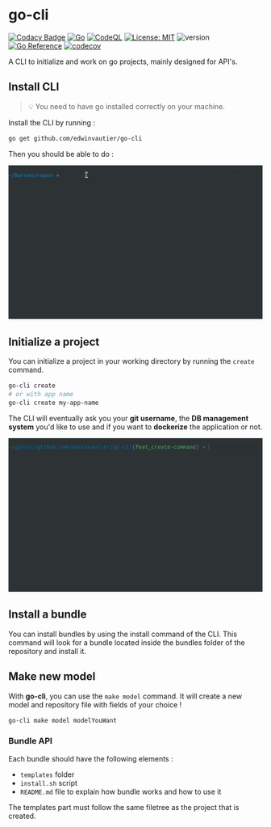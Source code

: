 # go-cli

[![Codacy Badge](https://api.codacy.com/project/badge/Grade/9a71350a5de64095a7f175170fc81137)](https://app.codacy.com/gh/edwinvautier/go-cli?utm_source=github.com&utm_medium=referral&utm_content=edwinvautier/go-cli&utm_campaign=Badge_Grade_Settings)
[![Go](https://github.com/edwinvautier/go-cli/actions/workflows/go.yml/badge.svg)](https://github.com/edwinvautier/go-cli/actions/workflows/go.yml)
[![CodeQL](https://github.com/edwinvautier/go-cli/actions/workflows/codeql-analysis.yml/badge.svg)](https://github.com/edwinvautier/go-cli/actions/workflows/codeql-analysis.yml)
[![License: MIT](https://img.shields.io/badge/License-MIT-yellow.svg)](https://opensource.org/licenses/MIT)
![version](https://img.shields.io/badge/version-0.0.6-red)
[![Go Reference](https://pkg.go.dev/badge/github.com/edwinvautier/go-cli.svg)](https://pkg.go.dev/github.com/edwinvautier/go-cli)
[![codecov](https://codecov.io/gh/edwinvautier/go-cli/branch/main/graph/badge.svg?token=1USTLF2NA0)](https://codecov.io/gh/edwinvautier/go-cli)


A CLI to initialize and work on go projects, mainly designed for API's.

## Install CLI

>💡 You need to have go installed correctly on your machine.

Install the CLI by running :

```sh
go get github.com/edwinvautier/go-cli
```

Then you should be able to do :

![run go-cli in shell](assets/go-cli.gif)

## Initialize a project

You can initialize a project in your working directory by running the `create` command.

```sh
go-cli create
# or with app name
go-cli create my-app-name
```

The CLI will eventually ask you your **git username**, the **DB management system** you'd like to use and if you want to **dockerize** the application or not.

![run go-cli in shell](assets/go-cli-create.gif)

## Install a bundle

You can install bundles by using the install command of the CLI.
This command will look for a bundle located inside the bundles folder of the repository and install it.

## Make new model

With **go-cli**, you can use the `make model` command. It will create a new model and repository file with fields of your choice !

```sh
go-cli make model modelYouWant
```

### Bundle API

Each bundle should have the following elements :

- `templates` folder
- `install.sh` script
- `README.md` file to explain how bundle works and how to use it

The templates part must follow the same filetree as the project that is created.
